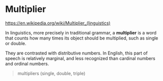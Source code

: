 # Multiplier

https://en.wikipedia.org/wiki/Multiplier_(linguistics)

In linguistics, more precisely in traditional grammar, a **multiplier** is a word that counts how many times its object should be multiplied, such as single or double.

They are contrasted with distributive numbers. In English, this part of speech is relatively marginal, and less recognized than cardinal numbers and ordinal numbers.

>multipliers (single, double, triple)
